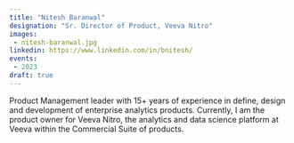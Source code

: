 ```yaml
---
title: "Nitesh Baranwal"
designation: "Sr. Director of Product, Veeva Nitro"
images:
 - nitesh-baranwal.jpg
linkedin: https://www.linkedin.com/in/bnitesh/
events:
 - 2023
draft: true
---
```


Product Management leader with 15+ years of experience in define, design and development of enterprise analytics products. Currently, I am the product owner for Veeva Nitro, the analytics and data science platform at Veeva within the Commercial Suite of products.